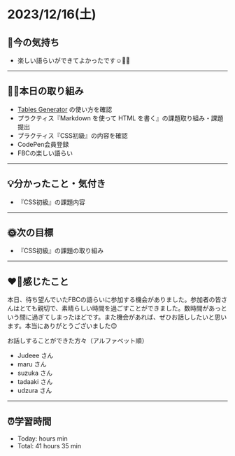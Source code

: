 # 2023/12/16(土)
## 🕺今の気持ち
- 楽しい語らいができてよかったです☺️👍🏻
---

## ✍🏻本日の取り組み
- [Tables Generator](https://www.tablesgenerator.com/markdown_tables) の使い方を確認
- プラクティス『Markdown を使って HTML を書く』の課題取り組み・課題提出
- プラクティス『CSS初級』の内容を確認
- CodePen会員登録
- FBCの楽しい語らい
---

## 💡分かったこと・気付き
- 『CSS初級』の課題内容
---

## 🌞次の目標
- 『CSS初級』の課題の取り組み
---

## ❤️‍🔥感じたこと
本日、待ち望んでいたFBCの語らいに参加する機会がありました。参加者の皆さんはとても親切で、素晴らしい時間を過ごすことができました。数時間があっという間に過ぎてしまったほどです。また機会があれば、ぜひお話ししたいと思います。本当にありがとうございました😊

お話しすることができた方々（アルファベット順）
  - Judeee さん
  - maru さん
  - suzuka さん
  - tadaaki さん
  - udzura さん
---

## ⏰学習時間
- Today:  hours  min
- Total: 41 hours 35 min
